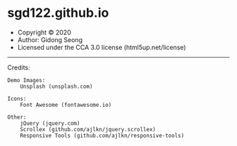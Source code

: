 # sgd122.github.io

- Copyright &copy; 2020
- Author: Gidong Seong
- Licensed under the CCA 3.0 license (html5up.net/license)

---

Credits:

    Demo Images:
    	Unsplash (unsplash.com)

    Icons:
    	Font Awesome (fontawesome.io)

    Other:
    	jQuery (jquery.com)
    	Scrollex (github.com/ajlkn/jquery.scrollex)
    	Responsive Tools (github.com/ajlkn/responsive-tools)
